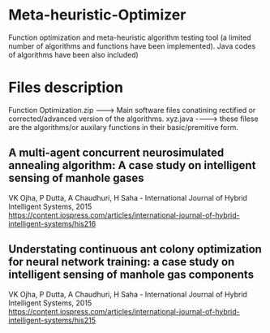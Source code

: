 # Meta-heuristic-Optimizer
Function optimization and meta-heuristic algorithm testing tool (a limited number of algorithms and functions have been implemented). Java codes of algorithms have been also included)


# Files description

Function Optimization.zip ---> Main software files conatining rectified or corrected/advanced version of the algorithms.
xyz.java  ----> these filese are the algorithms/or auxilary functions in their basic/premitive form.


## A multi-agent concurrent neurosimulated annealing algorithm: A case study on intelligent sensing of manhole gases
VK Ojha, P Dutta, A Chaudhuri, H Saha - International Journal of Hybrid Intelligent Systems, 2015<br>
https://content.iospress.com/articles/international-journal-of-hybrid-intelligent-systems/his216

## Understating continuous ant colony optimization for neural network training: a case study on intelligent sensing of manhole gas components 
VK Ojha, P Dutta, A Chaudhuri, H Saha - International Journal of Hybrid Intelligent Systems, 2015<br>
https://content.iospress.com/articles/international-journal-of-hybrid-intelligent-systems/his215
